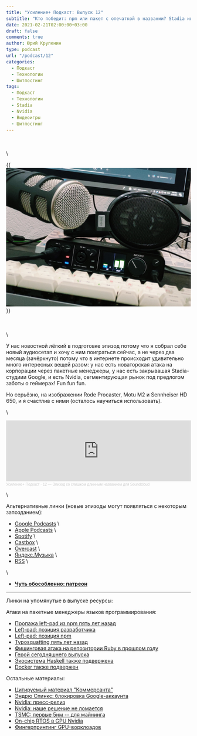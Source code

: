 ```yaml
---
title: "Усиление+ Подкаст: Выпуск 12"
subtitle: "Кто победит: npm или пакет с опечаткой в названии? Stadia или Terraria? Nvidia или геймеры? А? А? Заныл? Заныл, падло?"
date: 2021-02-21T02:00:00+03:00
draft: false
comments: true
author: Юрий Крупенин
type: podcast
url: "/podcast/12"
categories:
  - Подкаст
  - Технологии
  - Шитпостинг
tags:
  - Подкаст
  - Технологии
  - Stadia
  - Nvidia
  - Видеоигры
  - Шитпостинг
---
```


\
\
\

{{<img src="images/photo.jpg">}}

\
\
\

У нас новостной лёгкий в подготовке эпизод потому что я собрал себе новый аудиосетап и хочу с ним поиграться сейчас, а не через два месяца (зачёркнуто) потому что в интернете происходит удивительно много интересных вещей разом: у нас есть новаторская атака на корпорации через пакетные менеджеры, у нас есть закрывашая Stadia-студиии Google, и есть Nvidia, сегментирующая рынок под предлогом заботы о геймерах! Fun fun fun.

Но серьёзно, на изображении Rode Procaster, Motu M2 и Sennheiser HD 650, и я счастлив с ними (осталось научиться использовать).

\

<iframe width="100%" height="166" scrolling="no" frameborder="no" allow="autoplay" src="https://w.soundcloud.com/player/?url=https%3A//api.soundcloud.com/tracks/989691592&color=%23ff5500&auto_play=false&hide_related=false&show_comments=true&show_user=true&show_reposts=false&show_teaser=true"></iframe><div style="font-size: 10px; color: #cccccc;line-break: anywhere;word-break: normal;overflow: hidden;white-space: nowrap;text-overflow: ellipsis; font-family: Interstate,Lucida Grande,Lucida Sans Unicode,Lucida Sans,Garuda,Verdana,Tahoma,sans-serif;font-weight: 100;"><a href="https://soundcloud.com/usilenie_plus" title="Усиление+ Подкаст" target="_blank" style="color: #cccccc; text-decoration: none;">Усиление+ Подкаст</a> · <a href="https://soundcloud.com/usilenie_plus/12-epizod-so-slishkom-dlinnym-nazvaniem-dlya-soundcloud" title="12 — Эпизод со слишком длинным названием для Soundcloud" target="_blank" style="color: #cccccc; text-decoration: none;">12 — Эпизод со слишком длинным названием для Soundcloud</a></div>

\

Альтернативные линки (новые эпизоды могут появляться с некоторым запозданием):

* [Google Podcasts](https://podcasts.google.com/?feed=aHR0cDovL2ZlZWRzLnNvdW5kY2xvdWQuY29tL3VzZXJzL3NvdW5kY2xvdWQ6dXNlcnM6MjM0MzMyOTQvc291bmRzLnJzcw) \
* [Apple Podcasts](https://podcasts.apple.com/ru/podcast/%D1%83%D1%81%D0%B8%D0%BB%D0%B5%D0%BD%D0%B8%D0%B5-%D0%BF%D0%BE%D0%B4%D0%BA%D0%B0%D1%81%D1%82/id1487512789) \
* [Spotify](https://open.spotify.com/show/4dQbxnwJjsz4z9UdCVJR6H) \
* [Castbox](https://castbox.fm/channel/%D0%A3%D1%81%D0%B8%D0%BB%D0%B5%D0%BD%D0%B8%D0%B5%2B-%D0%9F%D0%BE%D0%B4%D0%BA%D0%B0%D1%81%D1%82-id2462850) \
* [Overcast](https://overcast.fm/itunes1487512789) \
* [Яндекс.Музыка](https://music.yandex.ru/album/9244822) \
* [RSS](https://anchor.fm/s/1079e220/podcast/rss) \

\

* [<b>Чуть обособленно: патреон</b>](https://patreon.com/usilenie)


---

Линки на упомянутые в выпуске ресурсы:

Атаки на пакетные менеджеры языков программирования:

* [Пропажа left-pad из npm пять лет назад](https://www.theregister.com/2016/03/23/npm_left_pad_chaos/)
* [Left-pad: позиция разработчика](https://kodfabrik.com/journal/i-ve-just-liberated-my-modules)
* [Left-pad: позиция npm](https://blog.npmjs.org/post/141577284765/kik-left-pad-and-npm)
* [Typosquatting пять лет назад](https://incolumitas.com/2016/06/08/typosquatting-package-managers/)
* [Фишинговая атака на репозитории Ruby в прошлом году](https://arstechnica.com/information-technology/2020/04/725-bitcoin-stealing-apps-snuck-into-ruby-repository/)
* [Герой сегодняшнего выпуска](https://medium.com/@alex.birsan/dependency-confusion-4a5d60fec610)
* [Экосистема Haskell также подвержена](https://frasertweedale.github.io/blog-fp/posts/2021-02-12-haskell-dependency-confusion.html)
* [Docker также подвержен](https://twitter.com/vladimir_metnew/status/1359887996661694464)

Остальные материалы:

* [Цитируемый материал "Коммерсанта"](https://www.kommersant.ru/doc/4692079)
* [Эндрю Спинкс: блокировка Google-аккаунта](https://twitter.com/Demilogic/status/1358661840402845696?s=20)
* [Nvidia: пресс-релиз](https://blogs.nvidia.com/blog/2021/02/18/geforce-cmp/)
* [Nvidia: наше решение не ломается](https://www.pcgamer.com/nvidia-ethereum-mining-limiter-cannot-be-hacked/)
* [TSMC: первые 5нм -- для майнинга](https://wccftech.com/tsmc-producing-5nm-asics-for-both-bitmain-and-canaan-in-2020/)
* [On-chip RTOS в GPU Nvidia](https://hal.archives-ouvertes.fr/hal-00853849/document)
* [Фингерпринтинг GPU-ворклоадов](https://sc19.supercomputing.org/proceedings/src_poster/poster_files/spostg129s2-file2.pdf)